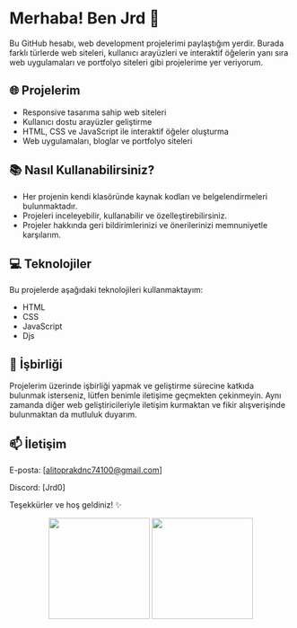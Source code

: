 # Merhaba! Ben Jrd 👋

Bu GitHub hesabı, web development projelerimi paylaştığım yerdir. Burada farklı türlerde web siteleri, kullanıcı arayüzleri ve interaktif öğelerin yanı sıra web uygulamaları ve portfolyo siteleri gibi projelerime yer veriyorum.

## 🌐 Projelerim

- Responsive tasarıma sahip web siteleri
- Kullanıcı dostu arayüzler geliştirme
- HTML, CSS ve JavaScript ile interaktif öğeler oluşturma
- Web uygulamaları, bloglar ve portfolyo siteleri

## 📚 Nasıl Kullanabilirsiniz?

- Her projenin kendi klasöründe kaynak kodları ve belgelendirmeleri bulunmaktadır.
- Projeleri inceleyebilir, kullanabilir ve özelleştirebilirsiniz.
- Projeler hakkında geri bildirimlerinizi ve önerilerinizi memnuniyetle karşılarım.

## 💻 Teknolojiler

Bu projelerde aşağıdaki teknolojileri kullanmaktayım:

- HTML
- CSS
- JavaScript
- Djs

## 🤝 İşbirliği

Projelerim üzerinde işbirliği yapmak ve geliştirme sürecine katkıda bulunmak isterseniz, lütfen benimle iletişime geçmekten çekinmeyin. Aynı zamanda diğer web geliştiricileriyle iletişim kurmaktan ve fikir alışverişinde bulunmaktan da mutluluk duyarım.

## 📫 İletişim

E-posta: [alitoprakdnc74100@gmail.com]

Discord: [Jrd0]

Teşekkürler ve hoş geldiniz! ✨


<p align="center">
      <img height="180em" src="https://github-readme-stats.vercel.app/api?username=JrdDeveloper&theme=TEMA-İSMİ&show_icons=true&count_private=true)"/>
      <img height="180em" src="https://github-readme-stats-eight-theta.vercel.app/api/top-langs/?username=JrdDeveloper&layout=compact&langs_count=8&theme=TEMA-İSMİ"/>
</p>
